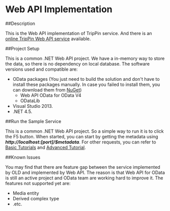 Web API Implementation
=============
##Description

This is the Web API implementation of TripPin service. And there is an [online TripPin Web API service]( http://services.odata.org/TripPinWebApiService) available.

##Project Setup

This is a common .NET Web API project. We have a in-memory way to store the data, so there is no dependency on local database. The software versions used and compatible are: 
* OData packages (You just need to build the solution and don't have to install these packages manually. In case you failed to install them, you can download them from [NuGet](http://www.nuget.org/))
  * Web API OData for OData V4
  * ODataLib
* Visual Studio 2013.
* .NET 4.5.

##Run the Sample Service

This is a common .NET Web API project. So a simple way to run it is to click the F5 button. When started, you can start by getting the metadata using ___http://localhost:[port]/$metadata___. For other requests, you can refer to [Basic Tutorials](http://www.odata.org/getting-started/basic-tutorial/) and [Advanced Tutorial](http://www.odata.org/getting-started/advanced-tutorial/).

##Known Issues

You may find that there are feature gap between the service implemented by OLD and implemented by Web API. The reason is that Web API for OData is still an active project and OData team are working hard to improve it. The features not supported yet are:
* Media entity
* Derived complex type
* .etc.
